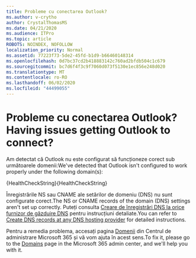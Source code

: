 ```yaml
---
title: Probleme cu conectarea Outlook?
ms.author: v-crytho
author: CrystalThomasMS
ms.date: 04/21/2020
ms.audience: ITPro
ms.topic: article
ROBOTS: NOINDEX, NOFOLLOW
localization_priority: Normal
ms.assetid: 77223f73-5de2-45fd-b1d9-b66460148314
ms.openlocfilehash: 0d7bc37cd2b418883142c760ad2bfdb504c1c679
ms.sourcegitcommit: bc7d6f4f3c9f7060d073f5130e1ec856e248d020
ms.translationtype: MT
ms.contentlocale: ro-RO
ms.lasthandoff: 06/02/2020
ms.locfileid: "44499055"
---
```

# <a name="having-issues-getting-outlook-to-connect"></a><span data-ttu-id="64161-102">Probleme cu conectarea Outlook?</span><span class="sxs-lookup"><span data-stu-id="64161-102">Having issues getting Outlook to connect?</span></span>

<span data-ttu-id="64161-103">Am detectat că Outlook nu este configurat să funcționeze corect sub următoarele domenii:</span><span class="sxs-lookup"><span data-stu-id="64161-103">We've detected that Outlook isn't configured to work properly under the following domain(s):</span></span>
  
<span data-ttu-id="64161-104">{HealthCheckString}</span><span class="sxs-lookup"><span data-stu-id="64161-104">{HealthCheckString}</span></span>
  
<span data-ttu-id="64161-105">Înregistrările NS sau CNAME ale setărilor de domeniu (DNS) nu sunt configurate corect.</span><span class="sxs-lookup"><span data-stu-id="64161-105">The NS or CNAME records of the domain (DNS) settings aren't set up correctly.</span></span> <span data-ttu-id="64161-106">Puteți consulta [Creare de înregistrări DNS la orice furnizor de găzduire DNS](https://docs.microsoft.com/microsoft-365/admin/get-help-with-domains/create-dns-records-at-any-dns-hosting-provider) pentru instrucțiuni detaliate.</span><span class="sxs-lookup"><span data-stu-id="64161-106">You can refer to [Create DNS records at any DNS hosting provider](https://docs.microsoft.com/microsoft-365/admin/get-help-with-domains/create-dns-records-at-any-dns-hosting-provider) for detailed instructions.</span></span> 
  
<span data-ttu-id="64161-107">Pentru a remedia problema, accesați pagina [Domenii](https://admin.microsoft.com/adminportal/home#/Domains) din Centrul de administrare Microsoft 365 și vă vom ajuta în acest sens.</span><span class="sxs-lookup"><span data-stu-id="64161-107">To fix it, please go to the [Domains](https://admin.microsoft.com/adminportal/home#/Domains) page in the Microsoft 365 admin center, and we'll help you with it.</span></span> 